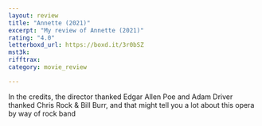 ```yaml
---
layout: review
title: "Annette (2021)"
excerpt: "My review of Annette (2021)"
rating: "4.0"
letterboxd_url: https://boxd.it/3r0bSZ
mst3k: 
rifftrax: 
category: movie_review

---
```


In the credits, the director thanked Edgar Allen Poe and Adam Driver thanked Chris Rock & Bill Burr, and that might tell you a lot about this opera by way of rock band